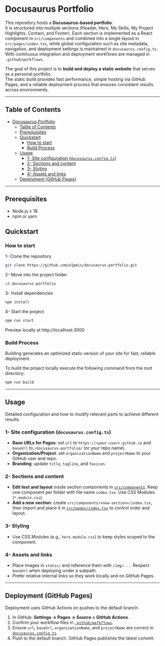 # Docusaurus Portfolio

This repository hosts a **Docusaurus-based portfolio**.  
It is structured into multiple sections (Header, Hero, My Skills, My Project Highlights, Contact, and Footer). Each section is implemented as a React component in `src/components` and combined into a single layout in `src/pages/index.tsx`, while global configuration such as site metadata, navigation, and deployment settings is maintained in `docusaurus.config.ts`.  
With continuous integration and deployment workflows are managed in `.github/workflows`.

The goal of this project is to **build and deploy a static website** that serves as a personal portfolio.  
The static build provides fast performance, simple hosting via GitHub Pages, and a reliable deployment process that ensures consistent results across environments.


---


## Table of Contents
<!-- TOC -->
- [Docusaurus Portfolio](#docusaurus-portfolio)
  - [Table of Contents](#table-of-contents)
  - [Prerequisites](#prerequisites)
  - [Quickstart](#quickstart)
    - [How to start](#how-to-start)
    - [Build Process](#build-process)
  - [Usage](#usage)
    - [1- Site configuration (`docusaurus.config.ts`)](#1--site-configuration-docusaurusconfigts)
    - [2- Sections and content](#2--sections-and-content)
    - [3- Styling](#3--styling)
    - [4- Assets and links](#4--assets-and-links)
  - [Deployment (GitHub Pages)](#deployment-github-pages)
  
<!-- /TOC -->

---

## Prerequisites
- Node.js ≥ 18
- npm or yarn

## Quickstart

### How to start

1- Clone the repository

```bash
git clone https://github.com/e1pmis/docusaurus-portfolio.git
```

2- Move into the project folder

```bash
cd docusaurus-portfolio
```

3- Install dependencies
```bash
npm install
```

4- Start the project 
```bash
npm run start
```

Preview locally at http://localhost:3000

### Build Process

Building generates an optimized static version of your site for fast, reliable deployment.

To build the project locally execute the following command from the root directory: 

```bash
npm run build
```

---

## Usage
Detailed configuration and how to modify relevant parts to achieve different results.

### 1- Site configuration (`docusaurus.config.ts`)
- **Base URLs for Pages**: set `url` to `https://<your-user>.github.io` and `baseUrl` to `/docusaurus-portfolio/` (or your repo name).
- **Organization/Project**: set `organizationName` and `projectName` to your GitHub user and repo.
- **Branding**: update `title`, `tagline`, and `favicon`.

### 2- Sections and content
- **Edit text and layout** inside section components in [`src/components`](src/components). Keep one component per folder with file name `index.tsx`. Use CSS Modules (`*.module.css`).
- **Add a new section**: create `src/components/<new-section>/index.tsx`, then import and place it in [`src/pages/index.tsx`](src/pages/index.tsx) to control order and layout.

### 3- Styling
- Use CSS Modules (e.g., `hero.module.css`) to keep styles scoped to the component.

### 4- Assets and links
- Place images in `static/` and reference them with `/img/...`. Respect `baseUrl` when deploying under a subpath.
- Prefer relative internal links so they work locally and on GitHub Pages.

---

## Deployment (GitHub Pages)

Deployment uses GitHub Actions on pushes to the default branch.

1. In GitHub: **Settings → Pages → Source = GitHub Actions**.
2. Confirm your workflow files in [`.github/workflows`](.github/workflows).
3. Ensure `url`, `baseUrl`, `organizationName`, and `projectName` are correct in [`docusaurus.config.ts`](#docusaurus.config.ts).
4. Push to the default branch. GitHub Pages publishes the latest commit.

